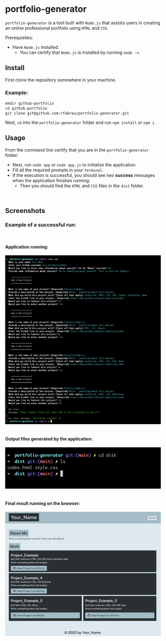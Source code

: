 # portfolio-generator

`portfolio-generator` is a tool built with `Node.js` that assists users in creating an online professional portfolio using `HTML` and `CSS`.

Prerequisites:
*   Have `Node.js` installed.
    *   You can certify that `Node.js` is installed by running `node -v`.


## Install
First clone the repository somewhere in your machine.

### Example:
    mkdir github-portfolio
    cd github-portfolio
    git clone git@github.com:rfabreu/portfolio-generator.git

Next, `cd` into the `portfolio-generator` folder and run `npm install` or `npm i`.


## Usage
From the command line certify that you are in the `portfolio-generator` folder:
-   Next, run `node app` or `node app.js` to initialize the application.
-   Fill all the required prompts in your `terminal`.
-   If the execution is successful, you should see two **success** messages when the application finishes running:
    -   Then you should find the `HTML` and `CSS` files in the `dist` folder.

<br />

## Screenshots
### Example of a successful run:
<br />

#### Application running:
![Application running process](./assets/img/app_run.png)
<br /> <br />

#### Output files generated by the application:
![Image of files generated by the application execution](./assets/img/output_files.png)
<br /> <br />

#### Final result running on the browser:
![Image of the final result ran on the browser](./assets/img/result.png)